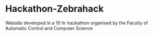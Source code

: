 # Hackathon-Zebrahack
Website developed in a 10 hr hackathon organised by the Faculty of Automatic Control and Computer Science
